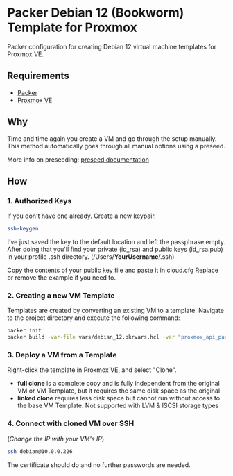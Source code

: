 # Packer Debian 12 (Bookworm) Template for Proxmox
Packer configuration for creating Debian 12 virtual machine templates for Proxmox VE.

## Requirements
- [Packer](https://www.packer.io/downloads)
- [Proxmox VE](https://www.proxmox.com/en/proxmox-ve)

## Why
Time and time again you create a VM and go through the setup manually.
This method automatically goes through all manual options using a preseed.

More info on preseeding: [preseed documentation](https://wiki.debian.org/DebianInstaller/Preseed)

## How
### 1. Authorized Keys
If you don't have one already. Create a new keypair.

```sh
ssh-keygen
```

I've just saved the key to the default location and left the passphrase empty.
After doing that you'll find your private (id_rsa) and public keys (id_rsa.pub) in your profile .ssh directory. (/Users/**YourUsername**/.ssh)

Copy the contents of your public key file and paste it in cloud.cfg
Replace or remove the example if you need to.

### 2. Creating a new VM Template
Templates are created by converting an existing VM to a template.
Navigate to the project directory and execute the following command:

```sh
packer init
packer build -var-file vars/debian_12.pkrvars.hcl -var "proxmox_api_password=YOUR_PROXMOX_PASSWORD" .
```

### 3. Deploy a VM from a Template
Right-click the template in Proxmox VE, and select "Clone".

- **full clone** is a complete copy and is fully independent from the original VM or VM Template, but it requires the same disk space as the original
- **linked clone** requires less disk space but cannot run without access to the base VM Template. Not supported with LVM & ISCSI storage types


### 4. Connect with cloned VM over SSH
(*Change the IP with your VM's IP*)

```sh
ssh debian@10.0.0.226
```

The certificate should do and no further passwords are needed.
